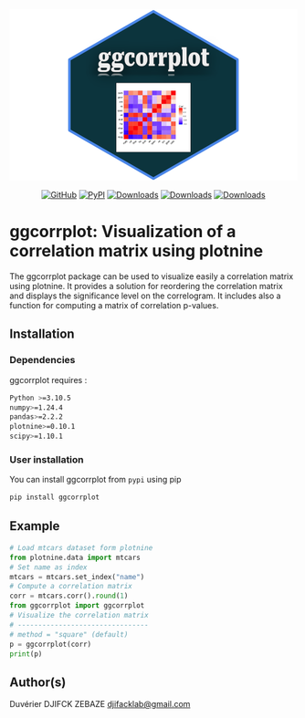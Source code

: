 <p align="center">
    <img src="./figures/ggcorrplot.svg" height=300></img>
</p>

<div align="center">

[![GitHub](https://shields.io/badge/license-MIT-informational)](https://github.com/enfantbenidedieu/ggcorrplot/blob/master/LICENSE)
[![PyPI](https://img.shields.io/pypi/v/ggcorrplot.svg?color=dark-green)](https://pypi.org/project/ggcoorplot/)
[![Downloads](https://static.pepy.tech/badge/ggcorrplot)](https://pepy.tech/project/ggcorrplot)
[![Downloads](https://static.pepy.tech/badge/ggcorrplot/month)](https://pepy.tech/project/ggcorrplot)
[![Downloads](https://static.pepy.tech/badge/ggcorrplot/week)](https://pepy.tech/project/ggcorrplot)

</div>

# ggcorrplot: Visualization of a correlation matrix using plotnine

The ggcorrplot package can be used to visualize easily a correlation matrix using plotnine. It provides a solution for reordering the correlation matrix and displays the significance level on the correlogram. It includes also a function for computing a matrix of correlation p-values.

## Installation

### Dependencies

ggcorrplot requires :

```bash
Python >=3.10.5
numpy>=1.24.4
pandas>=2.2.2
plotnine>=0.10.1
scipy>=1.10.1
```

### User installation

You can install ggcorrplot from `pypi` using pip

```bash
pip install ggcorrplot
```


## Example


```python
# Load mtcars dataset form plotnine
from plotnine.data import mtcars
# Set name as index
mtcars = mtcars.set_index("name")
# Compute a correlation matrix
corr = mtcars.corr().round(1)
from ggcorrplot import ggcorrplot
# Visualize the correlation matrix
# --------------------------------
# method = "square" (default)
p = ggcorrplot(corr)
print(p)
```

## Author(s)

Duvérier DJIFCK ZEBAZE [djifacklab@gmail.com](mailto:djifacklab@gmail.com)

    
